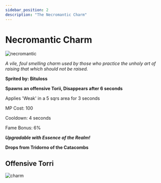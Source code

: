 ```yaml
---
sidebar_position: 2
description: "The Necromantic Charm"
---
```


# Necromantic Charm

![necromantic](https://vwiki.valorserver.com/api/item/picture/necromantic%20charm)

<i>A vile, foul smelling charm used by those who practice the unholy art of raising that which should not be raised.</i>

**Sprited by: Bituloss**

**Spawns an offensive Torii, Disappears after 6 seconds**

Applies 'Weak' in a 5 sqrs area for 3 seconds

MP Cost: 100

Cooldown: 4 seconds

Fame Bonus: 6%

***Upgradable with Essence of the Realm!***

**Drops from Tridorno of the Catacombs**


## Offensive Torri

![charm](https://cdn.discordapp.com/attachments/1160376179996496013/1195487532423598190/charm6.gif?ex=65c6a086&is=65b42b86&hm=0f143233c811a24e102ad08293cf192313f66f0d23d1384fbd13a111825bdf9e&)
